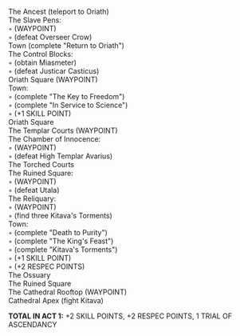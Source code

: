 The Ancest (teleport to Oriath)  
The Slave Pens:  
◦ (WAYPOINT)  
◦ (defeat Overseer Crow)  
Town (complete "Return to Oriath")  
The Control Blocks:  
◦ (obtain Miasmeter)  
◦ (defeat Justicar Casticus)  
Oriath Square (WAYPOINT)  
Town:  
◦ (complete "The Key to Freedom")  
◦ (complete "In Service to Science")  
◦ (+1 SKILL POINT)  
Oriath Square  
The Templar Courts (WAYPOINT)  
The Chamber of Innocence:  
◦ (WAYPOINT)  
◦ (defeat High Templar Avarius)  
The Torched Courts  
The Ruined Square:  
◦ (WAYPOINT)  
◦ (defeat Utala)  
The Reliquary:  
◦ (WAYPOINT)  
◦ (find three Kitava's Torments)  
Town:  
◦ (complete "Death to Purity")  
◦ (complete "The King's Feast")  
◦ (complete "Kitava's Torments")  
◦ (+1 SKILL POINT)  
◦ (+2 RESPEC POINTS)  
The Ossuary  
The Ruined Square  
The Cathedral Rooftop (WAYPOINT)  
Cathedral Apex (fight Kitava)  

**TOTAL IN ACT 1:** +2 SKILL POINTS, +2 RESPEC POINTS, 1 TRIAL OF ASCENDANCY